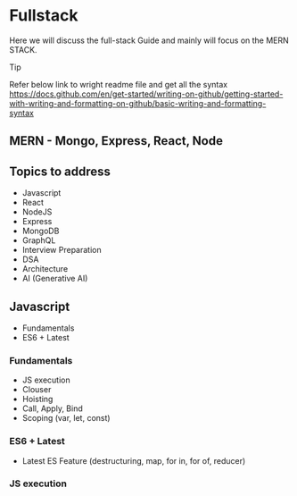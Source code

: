 # Fullstack
Here we will discuss the full-stack Guide and mainly will focus on the MERN STACK.

> [!TIP]
>Refer below link to wright readme file and get all the syntax   
https://docs.github.com/en/get-started/writing-on-github/getting-started-with-writing-and-formatting-on-github/basic-writing-and-formatting-syntax


## MERN - Mongo, Express, React, Node
## Topics to address
- Javascript
- React
- NodeJS
- Express
- MongoDB
- GraphQL
- Interview Preparation
- DSA
- Architecture
- AI (Generative AI)

## Javascript
* Fundamentals
* ES6 + Latest

### Fundamentals
* JS execution 
* Clouser  
* Hoisting  
* Call, Apply, Bind  
* Scoping (var, let, const)  
      
### ES6 + Latest
* Latest ES Feature (destructuring, map, for in, for of, reducer)

### JS execution
